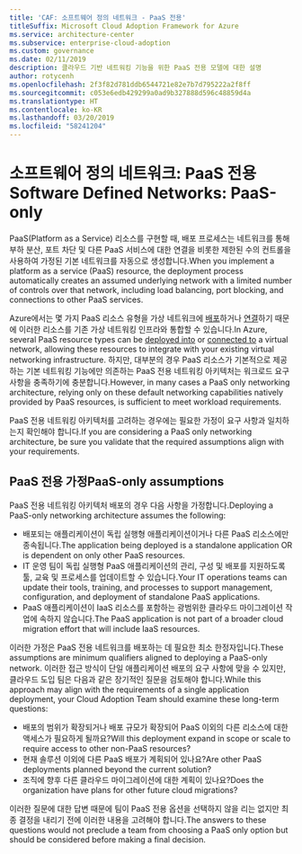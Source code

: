 ```yaml
---
title: 'CAF: 소프트웨어 정의 네트워크 - PaaS 전용'
titleSuffix: Microsoft Cloud Adoption Framework for Azure
ms.service: architecture-center
ms.subservice: enterprise-cloud-adoption
ms.custom: governance
ms.date: 02/11/2019
description: 클라우드 기반 네트워킹 기능을 위한 PaaS 전용 모델에 대한 설명
author: rotycenh
ms.openlocfilehash: 2f3f82d781ddb6544721e82e7b7d795222a2f8ff
ms.sourcegitcommit: c053e6edb429299a0ad9b327888d596c48859d4a
ms.translationtype: HT
ms.contentlocale: ko-KR
ms.lasthandoff: 03/20/2019
ms.locfileid: "58241204"
---
```

# <a name="software-defined-networks-paas-only"></a><span data-ttu-id="0888a-103">소프트웨어 정의 네트워크: PaaS 전용</span><span class="sxs-lookup"><span data-stu-id="0888a-103">Software Defined Networks: PaaS-only</span></span>

<span data-ttu-id="0888a-104">PaaS(Platform as a Service) 리소스를 구현할 때, 배포 프로세스는 네트워크를 통해 부하 분산, 포트 차단 및 다른 PaaS 서비스에 대한 연결을 비롯한 제한된 수의 컨트롤을 사용하여 가정된 기본 네트워크를 자동으로 생성합니다.</span><span class="sxs-lookup"><span data-stu-id="0888a-104">When you implement a platform as a service (PaaS) resource, the deployment process automatically creates an assumed underlying network with a limited number of controls over that network, including load balancing, port blocking, and connections to other PaaS services.</span></span>

<span data-ttu-id="0888a-105">Azure에서는 몇 가지 PaaS 리소스 유형을 가상 네트워크에 [배포](/azure/virtual-network/virtual-network-for-azure-services)하거나 [연결](/azure/virtual-network/virtual-network-service-endpoints-overview)하기 때문에 이러한 리소스를 기존 가상 네트워킹 인프라와 통합할 수 있습니다.</span><span class="sxs-lookup"><span data-stu-id="0888a-105">In Azure, several PaaS resource types can be [deployed into](/azure/virtual-network/virtual-network-for-azure-services) or [connected to](/azure/virtual-network/virtual-network-service-endpoints-overview) a virtual network, allowing these resources to integrate with your existing virtual networking infrastructure.</span></span> <span data-ttu-id="0888a-106">하지만, 대부분의 경우 PaaS 리소스가 기본적으로 제공하는 기본 네트워킹 기능에만 의존하는 PaaS 전용 네트워킹 아키텍처는 워크로드 요구 사항을 충족하기에 충분합니다.</span><span class="sxs-lookup"><span data-stu-id="0888a-106">However, in many cases a PaaS only networking architecture, relying only on these default networking capabilities natively provided by PaaS resources, is sufficient to meet workload requirements.</span></span>

<span data-ttu-id="0888a-107">PaaS 전용 네트워킹 아키텍처를 고려하는 경우에는 필요한 가정이 요구 사항과 일치하는지 확인해야 합니다.</span><span class="sxs-lookup"><span data-stu-id="0888a-107">If you are considering a PaaS only networking architecture, be sure you validate that the required assumptions align with your requirements.</span></span>

## <a name="paas-only-assumptions"></a><span data-ttu-id="0888a-108">PaaS 전용 가정</span><span class="sxs-lookup"><span data-stu-id="0888a-108">PaaS-only assumptions</span></span>

<span data-ttu-id="0888a-109">PaaS 전용 네트워킹 아키텍처 배포의 경우 다음 사항을 가정합니다.</span><span class="sxs-lookup"><span data-stu-id="0888a-109">Deploying a PaaS-only networking architecture assumes the following:</span></span>

- <span data-ttu-id="0888a-110">배포되는 애플리케이션이 독립 실행형 애플리케이션이거나 다른 PaaS 리소스에만 종속됩니다.</span><span class="sxs-lookup"><span data-stu-id="0888a-110">The application being deployed is a standalone application OR is dependent on only other PaaS resources.</span></span>
- <span data-ttu-id="0888a-111">IT 운영 팀이 독립 실행형 PaaS 애플리케이션의 관리, 구성 및 배포를 지원하도록 툴, 교육 및 프로세스를 업데이트할 수 있습니다.</span><span class="sxs-lookup"><span data-stu-id="0888a-111">Your IT operations teams can update their tools, training, and processes to support management, configuration, and deployment of standalone PaaS applications.</span></span>
- <span data-ttu-id="0888a-112">PaaS 애플리케이션이 IaaS 리소스를 포함하는 광범위한 클라우드 마이그레이션 작업에 속하지 않습니다.</span><span class="sxs-lookup"><span data-stu-id="0888a-112">The PaaS application is not part of a broader cloud migration effort that will include IaaS resources.</span></span>

<span data-ttu-id="0888a-113">이러한 가정은 PaaS 전용 네트워크를 배포하는 데 필요한 최소 한정자입니다.</span><span class="sxs-lookup"><span data-stu-id="0888a-113">These assumptions are minimum qualifiers aligned to deploying a PaaS-only network.</span></span> <span data-ttu-id="0888a-114">이러한 접근 방식이 단일 애플리케이션 배포의 요구 사항에 맞을 수 있지만, 클라우드 도입 팀은 다음과 같은 장기적인 질문을 검토해야 합니다.</span><span class="sxs-lookup"><span data-stu-id="0888a-114">While this approach may align with the requirements of a single application deployment, your Cloud Adoption Team should examine these long-term questions:</span></span>

- <span data-ttu-id="0888a-115">배포의 범위가 확장되거나 배포 규모가 확장되어 PaaS 이외의 다른 리소스에 대한 액세스가 필요하게 될까요?</span><span class="sxs-lookup"><span data-stu-id="0888a-115">Will this deployment expand in scope or scale to require access to other non-PaaS resources?</span></span>
- <span data-ttu-id="0888a-116">현재 솔루션 이외에 다른 PaaS 배포가 계획되어 있나요?</span><span class="sxs-lookup"><span data-stu-id="0888a-116">Are other PaaS deployments planned beyond the current solution?</span></span>
- <span data-ttu-id="0888a-117">조직에 향후 다른 클라우드 마이그레이션에 대한 계획이 있나요?</span><span class="sxs-lookup"><span data-stu-id="0888a-117">Does the organization have plans for other future cloud migrations?</span></span>

<span data-ttu-id="0888a-118">이러한 질문에 대한 답변 때문에 팀이 PaaS 전용 옵션을 선택하지 않을 리는 없지만 최종 결정을 내리기 전에 이러한 내용을 고려해야 합니다.</span><span class="sxs-lookup"><span data-stu-id="0888a-118">The answers to these questions would not preclude a team from choosing a PaaS only option but should be considered before making a final decision.</span></span>
